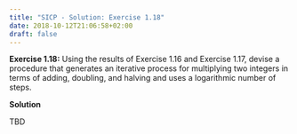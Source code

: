 ```yaml
---
title: "SICP - Solution: Exercise 1.18"
date: 2018-10-12T21:06:58+02:00
draft: false
---
```


**Exercise 1.18:** Using the results of Exercise 1.16 and Exercise 1.17, devise a procedure that generates an iterative process for multiplying two integers in terms of adding, doubling, and halving and uses a logarithmic number of steps.

**Solution**

TBD
